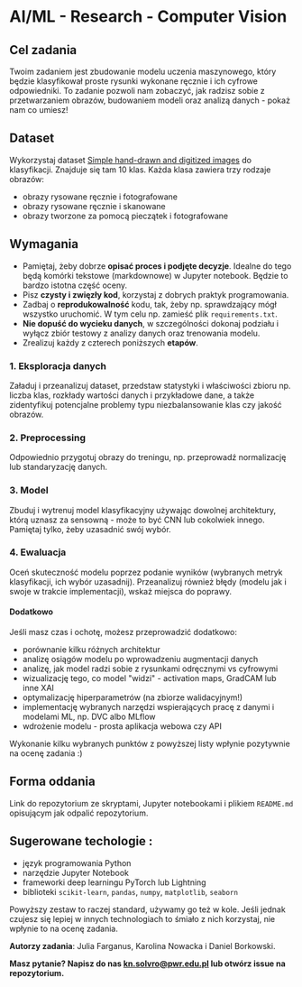 # AI/ML - Research - Computer Vision

## Cel zadania
Twoim zadaniem jest zbudowanie modelu uczenia maszynowego, który będzie klasyfikował proste rysunki wykonane ręcznie i ich cyfrowe odpowiedniki. To zadanie pozwoli nam zobaczyć, jak radzisz sobie z przetwarzaniem obrazów, budowaniem modeli oraz analizą danych - pokaż nam co umiesz!

## Dataset
Wykorzystaj dataset [Simple hand-drawn and digitized images](https://www.kaggle.com/datasets/gergvincze/simple-hand-drawn-and-digitized-images/data) do klasyfikacji. Znajduje się tam 10 klas. Każda klasa zawiera trzy rodzaje obrazów:
- obrazy rysowane ręcznie i fotografowane
- obrazy rysowane ręcznie i skanowane
- obrazy tworzone za pomocą pieczątek i fotografowane

## Wymagania

- Pamiętaj, żeby dobrze **opisać proces i podjęte decyzje**. Idealne do tego będą komórki tekstowe (markdownowe) w Jupyter notebook. Będzie to bardzo istotna część oceny.
- Pisz **czysty i zwięzły kod**, korzystaj z dobrych praktyk programowania.
- Zadbaj o **reprodukowalność** kodu, tak, żeby np. sprawdzający mógł wszystko uruchomić. W tym celu np. zamieść plik `requirements.txt`.
- **Nie dopuść do wycieku danych**, w szczególności dokonaj podziału i wyłącz zbiór testowy z analizy danych oraz trenowania modelu.
- Zrealizuj każdy z czterech poniższych **etapów**. 


### 1. Eksploracja danych
Załaduj i przeanalizuj dataset, przedstaw statystyki i właściwości zbioru np. liczba klas, rozkłady wartości danych i przykładowe dane, a także zidentyfikuj potencjalne problemy typu niezbalansowanie klas czy jakość obrazów.

### 2. Preprocessing
Odpowiednio przygotuj obrazy do treningu, np. przeprowadź normalizację lub standaryzację danych.

### 3. Model
Zbuduj i wytrenuj model klasyfikacyjny używając dowolnej architektury, którą uznasz za sensowną - może to być CNN lub cokolwiek innego. Pamiętaj tylko, żeby uzasadnić swój wybór.

### 4. Ewaluacja
Oceń skuteczność modelu poprzez podanie wyników (wybranych metryk klasyfikacji, ich wybór uzasadnij). Przeanalizuj również błędy (modelu jak i swoje w trakcie implementacji), wskaż miejsca do poprawy.

#### Dodatkowo
Jeśli masz czas i ochotę, możesz przeprowadzić dodatkowo:
- porównanie kilku różnych architektur
- analizę osiągów modelu po wprowadzeniu augmentacji danych
- analizę, jak model radzi sobie z rysunkami odręcznymi vs cyfrowymi
- wizualizację tego, co model "widzi" - activation maps, GradCAM lub inne XAI
- optymalizację hiperparametrów (na zbiorze walidacyjnym!)
- implementację wybranych narzędzi wspierających pracę z danymi i modelami ML, np. DVC albo MLflow 
- wdrożenie modelu - prosta aplikacja webowa czy API

Wykonanie kilku wybranych punktów z powyższej listy wpłynie pozytywnie na ocenę zadania :)

## Forma oddania
Link do repozytorium ze skryptami, Jupyter notebookami i plikiem `README.md` opisującym jak odpalić repozytorium.

## Sugerowane techologie :
- język programowania Python 
- narzędzie Jupyter Notebook
- frameworki deep learningu PyTorch lub Lightning
- biblioteki `scikit-learn`, `pandas`, `numpy`, `matplotlib`, `seaborn`

Powyższy zestaw to raczej standard, używamy go też w kole. Jeśli jednak czujesz się lepiej w innych technologiach to śmiało z nich korzystaj, nie wpłynie to na ocenę zadania.

**Autorzy zadania**: Julia Farganus, Karolina Nowacka i Daniel Borkowski.

**Masz pytanie? Napisz do nas kn.solvro@pwr.edu.pl lub otwórz issue na repozytorium.**